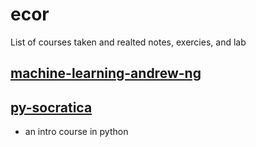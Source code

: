 # ecor
List of courses taken and realted notes, exercies, and lab

## [machine-learning-andrew-ng](https://github.com/klotfi/ecor/tree/master/machine-learning-andrew-ng)

## [py-socratica](https://github.com/klotfi/ecor/tree/master/py-socratica)

- an intro course in python
